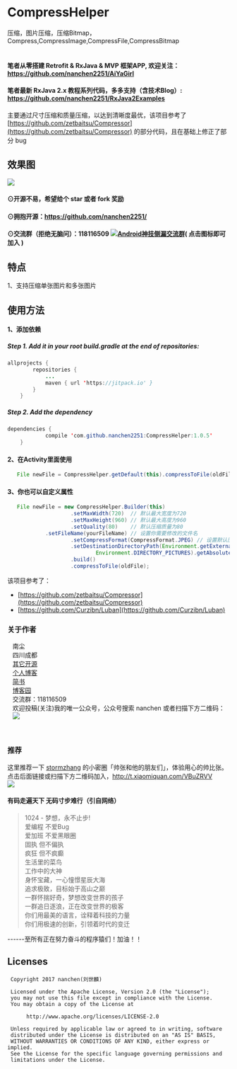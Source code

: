 # CompressHelper
压缩，图片压缩，压缩Bitmap，Compress,CompressImage,CompressFile,CompressBitmap<br><br>

#### 笔者从零搭建 Retrofit & RxJava & MVP 框架APP, 欢迎关注：https://github.com/nanchen2251/AiYaGirl
#### 笔者最新 RxJava 2.x 教程系列代码，多多支持（含技术Blog）: https://github.com/nanchen2251/RxJava2Examples


主要通过尺寸压缩和质量压缩，以达到清晰度最优，该项目参考了 [https://github.com/zetbaitsu/Compressor](https://github.com/zetbaitsu/Compressor) 的部分代码，且在基础上修正了部分 bug
## 效果图<br>
![](https://github.com/nanchen2251/CompressHelper/blob/master/111.png)

#### ⊙开源不易，希望给个 star 或者 fork 奖励
#### ⊙拥抱开源：https://github.com/nanchen2251/
#### ⊙交流群（拒绝无脑问）：118116509 <a target="_blank" href="//shang.qq.com/wpa/qunwpa?idkey=e6ad4af66393684e1d0c9441403b049d2d5670ec0ce9f72150e694cbb7c16b0a"><img border="0" src="http://pub.idqqimg.com/wpa/images/group.png" alt="Android神技侧漏交流群" title="Android神技侧漏交流群"></a>( 点击图标即可加入 )<br>

## 特点
  1、支持压缩单张图片和多张图片<br>
## 使用方法
#### 1、添加依赖<br>
##### Step 1. Add it in your root build.gradle at the end of repositories:
```java
allprojects {
		repositories {
			...
			maven { url 'https://jitpack.io' }
		}
	}
```
##### Step 2. Add the dependency
```java
dependencies {
	        compile 'com.github.nanchen2251:CompressHelper:1.0.5'
	}
```
#### 2、在Activity里面使用<br>
```java
   File newFile = CompressHelper.getDefault(this).compressToFile(oldFile);
```
#### 3、你也可以自定义属性
```java
   File newFile = new CompressHelper.Builder(this)
                    .setMaxWidth(720)  // 默认最大宽度为720
                    .setMaxHeight(960) // 默认最大高度为960
                    .setQuality(80)    // 默认压缩质量为80
		    .setFileName(yourFileName) // 设置你需要修改的文件名
                    .setCompressFormat(CompressFormat.JPEG) // 设置默认压缩为jpg格式
                    .setDestinationDirectoryPath(Environment.getExternalStoragePublicDirectory(
                            Environment.DIRECTORY_PICTURES).getAbsolutePath())
                    .build()
                    .compressToFile(oldFile);
```
该项目参考了：

* [https://github.com/zetbaitsu/Compressor](https://github.com/zetbaitsu/Compressor) 
* [https://github.com/Curzibn/Luban](https://github.com/Curzibn/Luban)

### 关于作者
    南尘<br>
    四川成都<br>
    [其它开源](https://github.com/nanchen2251/)<br>
    [个人博客](https://nanchen2251.github.io/)<br>
    [简书](http://www.jianshu.com/u/f690947ed5a6)<br>
    [博客园](http://www.cnblogs.com/liushilin/)<br>
    交流群：118116509<br>
    欢迎投稿(关注)我的唯一公众号，公众号搜索 nanchen 或者扫描下方二维码：<br>
    ![](http://images2015.cnblogs.com/blog/845964/201707/845964-20170718083641599-1963842541.jpg)

    
### 推荐

这里推荐一下 [stormzhang](http://stormzhang.com) 的小密圈「帅张和他的朋友们」，体验用心的帅比张。<br>
点击后面链接或扫描下方二维码加入，http://t.xiaomiquan.com/VBuZRVV<br>
![](https://github.com/nanchen2251/AiYaSchoolPush/blob/master/photo/stormzhang.png)

#### 有码走遍天下 无码寸步难行（引自网络）

> 1024 - 梦想，永不止步!  
爱编程 不爱Bug  
爱加班 不爱黑眼圈  
固执 但不偏执  
疯狂 但不疯癫  
生活里的菜鸟  
工作中的大神  
身怀宝藏，一心憧憬星辰大海  
追求极致，目标始于高山之巅  
一群怀揣好奇，梦想改变世界的孩子  
一群追日逐浪，正在改变世界的极客  
你们用最美的语言，诠释着科技的力量  
你们用极速的创新，引领着时代的变迁  
  
------至所有正在努力奋斗的程序猿们！加油！！  
    
## Licenses
```
 Copyright 2017 nanchen(刘世麟)

 Licensed under the Apache License, Version 2.0 (the "License");
 you may not use this file except in compliance with the License.
 You may obtain a copy of the License at

      http://www.apache.org/licenses/LICENSE-2.0

 Unless required by applicable law or agreed to in writing, software
 distributed under the License is distributed on an "AS IS" BASIS,
 WITHOUT WARRANTIES OR CONDITIONS OF ANY KIND, either express or implied.
 See the License for the specific language governing permissions and
 limitations under the License.
```
